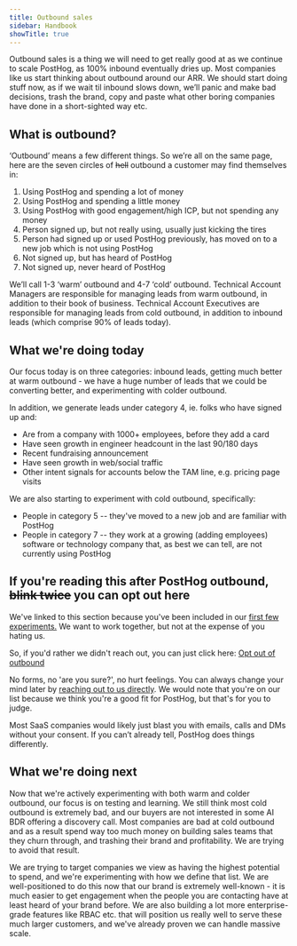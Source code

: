 ```yaml
---
title: Outbound sales
sidebar: Handbook
showTitle: true
---
```


Outbound sales is a thing we will need to get really good at as we continue to scale PostHog, as 100% inbound eventually dries up. Most companies like us start thinking about outbound around our ARR. We should start doing stuff now, as if we wait til inbound slows down, we’ll panic and make bad decisions, trash the brand, copy and paste what other boring companies have done in a short-sighted way etc. 

## What is outbound?

‘Outbound’ means a few different things. So we’re all on the same page, here are the seven circles of ~~hell~~ outbound a customer may find themselves in:

1. Using PostHog and spending a lot of money
2. Using PostHog and spending a little money
3. Using PostHog with good engagement/high ICP, but not spending any money
4. Person signed up, but not really using, usually just kicking the tires
5. Person had signed up or used PostHog previously, has moved on to a new job which is not using PostHog
6. Not signed up, but has heard of PostHog
7. Not signed up, never heard of PostHog

We’ll call 1-3 ‘warm’ outbound and 4-7 ‘cold’ outbound. Technical Account Managers are responsible for managing leads from warm outbound, in addition to their book of business. Technical Account Executives are responsible for managing leads from cold outbound, in addition to inbound leads (which comprise 90% of leads today). 

## What we're doing today

Our focus today is on three categories: inbound leads, getting much better at warm outbound - we have a huge number of leads that we could be converting better, and experimenting with colder outbound. 

In addition, we generate leads under category 4, ie. folks who have signed up and:

- Are from a company with 1000+ employees, before they add a card
- Have seen growth in engineer headcount in the last 90/180 days
- Recent fundraising announcement
- Have seen growth in web/social traffic
- Other intent signals for accounts below the TAM line, e.g. pricing page visits

We are also starting to experiment with cold outbound, specifically:

- People in category 5 -- they've moved to a new job and are familiar with PostHog
- People in category 7 -- they work at a growing (adding employees) software or technology company that, as best we can tell, are not currently using PostHog

## If you're reading this after PostHog outbound, ~~blink twice~~ you can opt out here

We've linked to this section because you've been included in our [first few experiments.](#what-were-doing-today) We want to work together, but not at the expense of you hating us.

So, if you'd rather we didn't reach out, you can just click here: <a href="#" class="optout-button font-bold">Opt out of outbound</a> 

No forms, no 'are you sure?', no hurt feelings. You can always change your mind later by [reaching out to us directly](/talk-to-a-human). We would note that you're on our list because we think you're a good fit for PostHog, but that's for you to judge. 

Most SaaS companies would likely just blast you with emails, calls and DMs without your consent. If you can’t already tell, PostHog does things differently. 

## What we're doing next

Now that we're actively experimenting with both warm and colder outbound, our focus is on testing and learning. We still think most cold outbound is extremely bad, and our buyers are not interested in some AI BDR offering a discovery call. Most companies are bad at cold outbound and as a result spend way too much money on building sales teams that they churn through, and trashing their brand and profitability. We are trying to avoid that result. 

We are trying to target companies we view as having the highest potential to spend, and we're experimenting with how we define that list. We are well-positioned to do this now that our brand is extremely well-known - it is much easier to get engagement when the people you are contacting have at least heard of your brand before. We are also building a lot more enterprise-grade features like RBAC etc. that will position us really well to serve these much larger customers, and we've already proven we can handle massive scale. 
